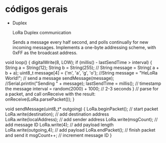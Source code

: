 # códigos gerais

- Duplex

  LoRa Duplex communication

  Sends a message every half second, and polls continually for new incoming messages. Implements a one-byte addressing scheme, with 0xFF as the broadcast address.

void loop() 
{
  digitalWrite(8, LOW);
  if (millis() - lastSendTime > interval) 
  {
    String a = String(12);
    String b = String(255);
    // String message = String( a + b + a);
    uint8_t message[4] = {'m', 'a', 'g', 'o'};
    //String message = "HeLoRa World!";   // send a message
    sendMessage(message);
    //Serial.println("Sending " + message);
    lastSendTime = millis();            // timestamp the message
    interval = random(2000) + 1000;    // 2-3 seconds
  }
  // parse for a packet, and call onReceive with the result:
  onReceive(LoRa.parsePacket());
}

void sendMessage(uint8_t* outgoing) {
  LoRa.beginPacket();                   // start packet
  LoRa.write(destination);              // add destination address
  LoRa.write(localAddress);             // add sender address
  LoRa.write(msgCount);                 // add message ID
  LoRa.write(4);        // add payload length
  LoRa.write(outgoing,4);                 // add payload
  LoRa.endPacket();                     // finish packet and send it
  msgCount++;                           // increment message ID
}
